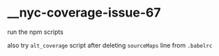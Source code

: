 # __nyc-coverage-issue-67

run the npm scripts

also try `alt_coverage` script after deleting `sourceMaps` line from `.babelrc`
